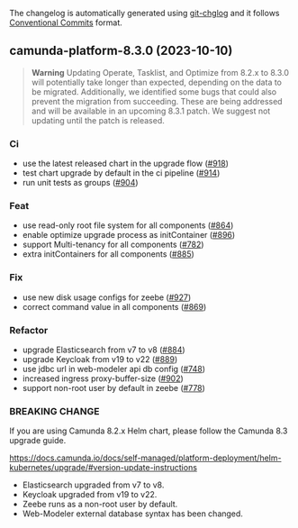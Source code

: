 The changelog is automatically generated using [git-chglog](https://github.com/git-chglog/git-chglog)
and it follows [Conventional Commits](https://www.conventionalcommits.org/en/v1.0.0/) format.


<a name="camunda-platform-8.3.0"></a>
## camunda-platform-8.3.0 (2023-10-10)

> **Warning**
> Updating Operate, Tasklist, and Optimize from 8.2.x to 8.3.0 will potentially take longer than expected, depending on the data to be migrated. Additionally, we identified some bugs that could also prevent the migration from succeeding. These are being addressed and will be available in an upcoming 8.3.1 patch. We suggest not updating until the patch is released.

### Ci

* use the latest released chart in the upgrade flow ([#918](https://github.com/camunda/camunda-platform-helm/issues/918))
* test chart upgrade by default in the ci pipeline ([#914](https://github.com/camunda/camunda-platform-helm/issues/914))
* run unit tests as groups ([#904](https://github.com/camunda/camunda-platform-helm/issues/904))

### Feat

* use read-only root file system for all components ([#864](https://github.com/camunda/camunda-platform-helm/issues/864))
* enable optimize upgrade process as initContainer ([#896](https://github.com/camunda/camunda-platform-helm/issues/896))
* support Multi-tenancy for all components ([#782](https://github.com/camunda/camunda-platform-helm/issues/782))
* extra initContainers for all components ([#885](https://github.com/camunda/camunda-platform-helm/issues/885))

### Fix

* use new disk usage configs for zeebe ([#927](https://github.com/camunda/camunda-platform-helm/issues/927))
* correct command value in all components ([#869](https://github.com/camunda/camunda-platform-helm/issues/869))

### Refactor

* upgrade Elasticsearch from v7 to v8 ([#884](https://github.com/camunda/camunda-platform-helm/issues/884))
* upgrade Keycloak from v19 to v22 ([#889](https://github.com/camunda/camunda-platform-helm/issues/889))
* use jdbc url in web-modeler api db config ([#748](https://github.com/camunda/camunda-platform-helm/issues/748))
* increased ingress proxy-buffer-size ([#902](https://github.com/camunda/camunda-platform-helm/issues/902))
* support non-root user by default in zeebe ([#778](https://github.com/camunda/camunda-platform-helm/issues/778))

### BREAKING CHANGE

If you are using Camunda 8.2.x Helm chart, please follow the Camunda 8.3 upgrade guide.

https://docs.camunda.io/docs/self-managed/platform-deployment/helm-kubernetes/upgrade/#version-update-instructions

- Elasticsearch upgraded from v7 to v8.
- Keycloak upgraded from v19 to v22.
- Zeebe runs as a non-root user by default.
- Web-Modeler external database syntax has been changed.
